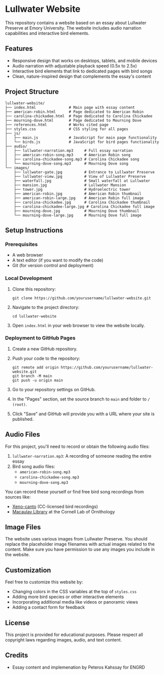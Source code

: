 # Lullwater Website

This repository contains a website based on an essay about Lullwater Preserve at Emory University. The website includes audio narration capabilities and interactive bird elements.

## Features

- Responsive design that works on desktops, tablets, and mobile devices
- Audio narration with adjustable playback speed (0.5x to 2.5x)
- Interactive bird elements that link to dedicated pages with bird songs
- Clean, nature-inspired design that complements the essay's content

## Project Structure

```
lullwater-website/
├── index.html               # Main page with essay content
├── american-robin.html      # Page dedicated to American Robin
├── carolina-chickadee.html  # Page dedicated to Carolina Chickadee
├── mourning-dove.html       # Page dedicated to Mourning Dove
├── references.html          # Works cited page
├── styles.css               # CSS styling for all pages
├── js/
│   ├── main.js              # JavaScript for main page functionality
│   └── birds.js             # JavaScript for bird pages functionality
├── audio/
│   ├── lullwater-narration.mp3     # Full essay narration
│   ├── american-robin-song.mp3     # American Robin song
│   ├── carolina-chickadee-song.mp3 # Carolina Chickadee song
│   └── mourning-dove-song.mp3      # Mourning Dove song
└── images/
    ├── lullwater-gate.jpg          # Entrance to Lullwater Preserve
    ├── lullwater-view.jpg          # View of Lullwater Preserve
    ├── waterfall.jpg               # Small waterfall at Lullwater
    ├── mansion.jpg                 # Lullwater Mansion
    ├── tower.jpg                   # Hydroelectric tower
    ├── american-robin.jpg          # American Robin thumbnail
    ├── american-robin-large.jpg    # American Robin full image
    ├── carolina-chickadee.jpg      # Carolina Chickadee thumbnail
    ├── carolina-chickadee-large.jpg # Carolina Chickadee full image
    ├── mourning-dove.jpg           # Mourning Dove thumbnail
    └── mourning-dove-large.jpg     # Mourning Dove full image
```

## Setup Instructions

### Prerequisites

- A web browser
- A text editor (if you want to modify the code)
- Git (for version control and deployment)

### Local Development

1. Clone this repository:
   ```
   git clone https://github.com/yourusername/lullwater-website.git
   ```

2. Navigate to the project directory:
   ```
   cd lullwater-website
   ```

3. Open `index.html` in your web browser to view the website locally.

### Deployment to GitHub Pages

1. Create a new GitHub repository.

2. Push your code to the repository:
   ```
   git remote add origin https://github.com/yourusername/lullwater-website.git
   git branch -M main
   git push -u origin main
   ```

3. Go to your repository settings on GitHub.

4. In the "Pages" section, set the source branch to `main` and folder to `/ (root)`.

5. Click "Save" and GitHub will provide you with a URL where your site is published.

## Audio Files

For this project, you'll need to record or obtain the following audio files:

1. `lullwater-narration.mp3`: A recording of someone reading the entire essay
2. Bird song audio files:
   - `american-robin-song.mp3`
   - `carolina-chickadee-song.mp3`
   - `mourning-dove-song.mp3`

You can record these yourself or find free bird song recordings from sources like:
- [Xeno-canto](https://www.xeno-canto.org/) (CC-licensed bird recordings)
- [Macaulay Library](https://www.macaulaylibrary.org/) at the Cornell Lab of Ornithology

## Image Files

The website uses various images from Lullwater Preserve. You should replace the placeholder image filenames with actual images related to the content. Make sure you have permission to use any images you include in the website.

## Customization

Feel free to customize this website by:

- Changing colors in the CSS variables at the top of `styles.css`
- Adding more bird species or other interactive elements
- Incorporating additional media like videos or panoramic views
- Adding a contact form for feedback

## License

This project is provided for educational purposes. Please respect all copyright laws regarding images, audio, and text content. 

## Credits

- Essay content and implemenation by Peteros Kahssay for ENGRD

